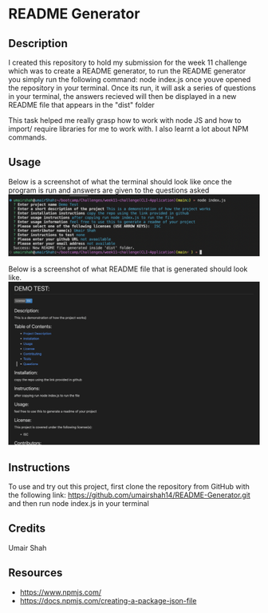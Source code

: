 # README Generator

## Description
I created this repository to hold my submission for the week 11 challenge which was to create a README generator, to run the README generator you simply run the following command: node index.js once youve opened the repository in your terminal. Once its run, it will ask a series of questions in your terminal, the answers recieved will then be displayed in a new README file that appears in the "dist" folder

This task helped me really grasp how to work with node JS and how to import/ require libraries for me to work with. I also learnt a lot about NPM commands.

## Usage

Below is a screenshot of what the terminal should look like once the program is run and answers are given to the questions asked
![screenshot of the project](./assets/images/Screenshot%202023-02-20%20at%2016.31.00.png)

Below is a screenshot of what README file that is generated should look like.
![screenshot of the project](./assets/images/Screenshot%202023-02-20%20at%2016.31.23.png)


## Instructions

To use and try out this project, first clone the repository from GitHub with the following link: https://github.com/umairshah14/README-Generator.git and then run node index.js in your terminal

## Credits

Umair Shah

## Resources

- https://www.npmjs.com/
- https://docs.npmjs.com/creating-a-package-json-file